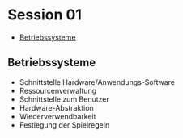 # Session 01

<!-- toc orderedList:0 depthFrom:2 depthTo:6 -->

* [Betriebssysteme](#betriebssysteme)

<!-- tocstop -->

## Betriebssysteme
* Schnittstelle Hardware/Anwendungs-Software
* Ressourcenverwaltung
* Schnittstelle zum Benutzer
* Hardware-Abstraktion
* Wiederverwendbarkeit
* Festlegung der Spielregeln
